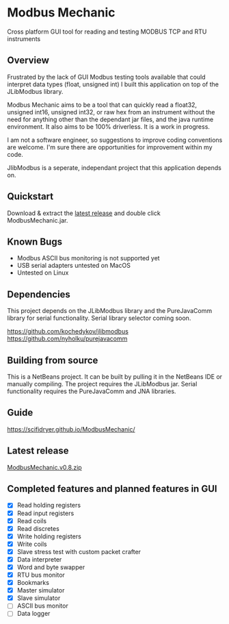 # Modbus Mechanic
Cross platform GUI tool for reading and testing MODBUS TCP and RTU instruments
## Overview

Frustrated by the lack of GUI Modbus testing tools available that could interpret data types (float, unsigned int) I built this application on top of the JLibModbus library.

Modbus Mechanic aims to be a tool that can quickly read a float32, unsigned int16, unsigned int32, or raw hex from an instrument without the need for anything other than the dependant jar files, and the java runtime environment. It also aims to be 100% driverless. It is a work in progress.

I am not a software engineer, so suggestions to improve coding conventions are welcome. I'm sure there are opportunities for improvement within my code.

JlibModbus is a seperate, independant project that this application depends on.

## Quickstart

Download & extract the [latest release](#latest-release) and double click ModbusMechanic.jar.

## Known Bugs
- Modbus ASCII bus monitoring is not supported yet
- USB serial adapters untested on MacOS
- Untested on Linux

## Dependencies

This project depends on the JLibModbus library and the PureJavaComm library for serial functionality. Serial library selector coming soon.

https://github.com/kochedykov/jlibmodbus  
https://github.com/nyholku/purejavacomm

## Building from source

This is a NetBeans project. It can be built by pulling it in the NetBeans IDE or manually compiling. The project requires the JLibModbus jar. Serial functionality requires the PureJavaComm and JNA libraries.

## Guide

https://scifidryer.github.io/ModbusMechanic/

## Latest release

[ModbusMechanic.v0.8.zip](https://github.com/SciFiDryer/ModbusMechanic/releases/download/v0.8/ModbusMechanic.v0.8.zip)

## Completed features and planned features in GUI

- [x] Read holding registers
- [x] Read input registers
- [x] Read coils
- [x] Read discretes
- [x] Write holding registers
- [x] Write coils
- [x] Slave stress test with custom packet crafter
- [x] Data interpreter
- [x] Word and byte swapper
- [x] RTU bus monitor
- [x] Bookmarks
- [x] Master simulator
- [x] Slave simulator
- [ ] ASCII bus monitor
- [ ] Data logger
